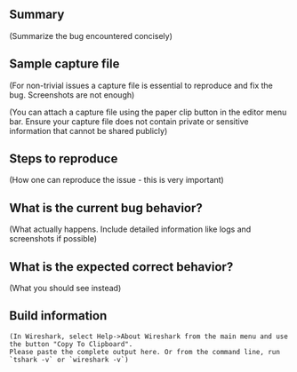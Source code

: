 ## Summary

(Summarize the bug encountered concisely)

## Sample capture file

(For non-trivial issues a capture file is essential to reproduce and fix the bug.
Screenshots are not enough)

(You can attach a capture file using the paper clip button in the editor menu bar.
Ensure your capture file does not contain private or sensitive information that cannot
be shared publicly)

## Steps to reproduce

(How one can reproduce the issue - this is very important)

## What is the current bug behavior?

(What actually happens. Include detailed information like logs and screenshots if possible)

## What is the expected correct behavior?

(What you should see instead)

## Build information
```
(In Wireshark, select Help->About Wireshark from the main menu and use the button "Copy To Clipboard".
Please paste the complete output here. Or from the command line, run `tshark -v` or `wireshark -v`)
```

